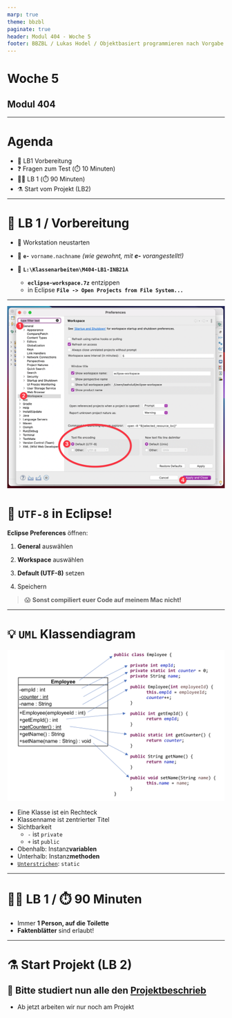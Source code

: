```yaml
---
marp: true
theme: bbzbl
paginate: true
header: Modul 404 - Woche 5
footer: BBZBL / Lukas Hodel / Objektbasiert programmieren nach Vorgabe
---
```


<!-- _class: big center -->

# Woche 5
## Modul 404

---

<!-- _class: big emoji-list -->

# Agenda

- :checkered_flag: LB1 Vorbereitung
- :question: Fragen zum Test (:stopwatch: 10 Minuten)
- :student: LB 1 (:stopwatch: 90 Minuten)
- :alembic: Start vom Projekt (LB2)

---

<!-- _class: big emoji-list -->

# :checkered_flag: LB 1 / **Vorbereitung**

- :arrows_counterclockwise: Workstation neustarten
- :bust_in_silhouette: **`e-`** `vorname.nachname` _(wie gewohnt, mit **e-** vorangestellt!)_

- :file_folder: **`L:\Klassenarbeiten\M404-LB1-INB21A`**
  - **`eclipse-workspace.7z`** entzippen
  - in Eclipse **`File -> Open Projects from File System...`**

---

![bg right fit](./images/eclipse-uft8.png)

# :symbols: `UTF-8` in Eclipse!

**Eclipse Preferences** öffnen:

1. **General** auswählen
2. **Workspace** auswählen
3. **Default (UTF-8)** setzen

4. Speichern

> :scream: **Sonst compiliert euer Code auf meinem Mac nicht!**


---

# <!--fit--> :bulb: `UML` Klassendiagram

![bg right fit](./images/class-to-uml.png)

- Eine Klasse ist ein Rechteck
- Klassenname ist zentrierter Titel
- Sichtbarkeit
  - `-` ist `private`
  - `+` ist `public`
- Obenhalb: Instanz**variablen**
- Unterhalb: Instanz**methoden**
- <u>`Unterstrichen`</u>: `static`

---

<!-- _class: big -->

# :student: LB 1 / :stopwatch: 90 Minuten

- Immer **1 Person, auf die Toilette**
- **Faktenblätter** sind erlaubt!

---

<!-- _class: big -->

# :alembic: Start Projekt (LB 2)

## <!--fit--> :book: Bitte studiert nun alle den [Projektbeschrieb](https://codingluke.github.io/bbzbl-modul-404/docs/beurteilungen/lb2)

- Ab jetzt arbeiten wir nur noch am Projekt

